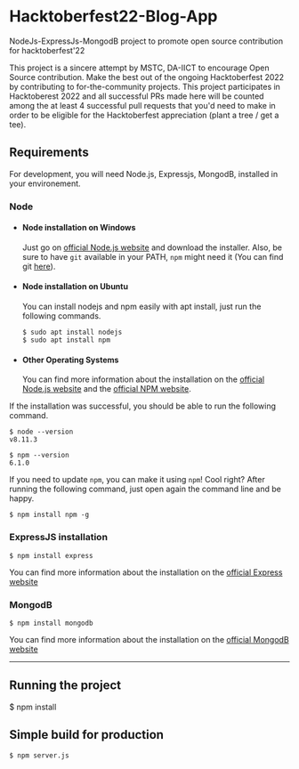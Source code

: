 # Hacktoberfest22-Blog-App
NodeJs-ExpressJs-MongodB project to promote open source contribution for hacktoberfest'22

This project is a sincere attempt by MSTC, DA-IICT to encourage Open Source contribution. Make the best out of the ongoing Hacktoberfest 2022 by contributing to for-the-community projects. This project participates in Hacktoberest 2022 and all successful PRs made here will be counted among the at least 4 successful pull requests that you'd need to make in order to be eligible for the Hacktoberfest appreciation (plant a tree / get a tee).

## Requirements

For development, you will need Node.js, Expressjs, MongodB, installed in your environement.

### Node
- #### Node installation on Windows

  Just go on [official Node.js website](https://nodejs.org/) and download the installer.
Also, be sure to have `git` available in your PATH, `npm` might need it (You can find git [here](https://git-scm.com/)).

- #### Node installation on Ubuntu

  You can install nodejs and npm easily with apt install, just run the following commands.

      $ sudo apt install nodejs
      $ sudo apt install npm

- #### Other Operating Systems
  You can find more information about the installation on the [official Node.js website](https://nodejs.org/) and the [official NPM website](https://npmjs.org/).

If the installation was successful, you should be able to run the following command.

    $ node --version
    v8.11.3

    $ npm --version
    6.1.0

If you need to update `npm`, you can make it using `npm`! Cool right? After running the following command, just open again the command line and be happy.

    $ npm install npm -g

###

### ExpressJS installation

    $ npm install express
    
 You can find more information about the installation on the [official Express website](https://expressjs.com/en/starter/installing.html)

### MongodB

    $ npm install mongodb

 You can find more information about the installation on the [official MongodB website](https://www.mongodb.com/languages/javascript/mongodb-and-npm-tutorial)


---

## Running the project

   $ npm install

## Simple build for production

    $ npm server.js

